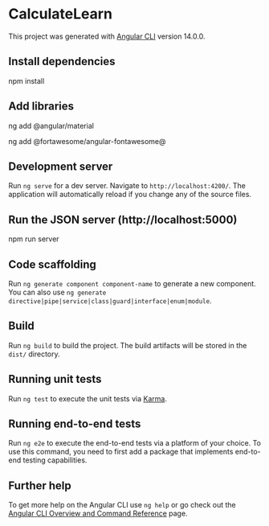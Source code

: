 # CalculateLearn

This project was generated with [Angular CLI](https://github.com/angular/angular-cli) version 14.0.0.

## Install dependencies

npm install

## Add libraries 

ng add @angular/material

ng add @fortawesome/angular-fontawesome@

## Development server

Run `ng serve` for a dev server. Navigate to `http://localhost:4200/`. The application will automatically reload if you change any of the source files.

## Run the JSON server (http://localhost:5000)

npm run server

## Code scaffolding

Run `ng generate component component-name` to generate a new component. You can also use `ng generate directive|pipe|service|class|guard|interface|enum|module`.

## Build

Run `ng build` to build the project. The build artifacts will be stored in the `dist/` directory.

## Running unit tests

Run `ng test` to execute the unit tests via [Karma](https://karma-runner.github.io).

## Running end-to-end tests

Run `ng e2e` to execute the end-to-end tests via a platform of your choice. To use this command, you need to first add a package that implements end-to-end testing capabilities.

## Further help

To get more help on the Angular CLI use `ng help` or go check out the [Angular CLI Overview and Command Reference](https://angular.io/cli) page.
